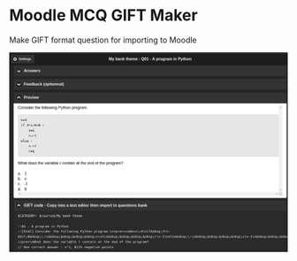 # Moodle MCQ GIFT Maker
<p>Make GIFT format question for importing to Moodle</p>
<img src="./img/Screenshot_20240227_130103.png" data-canonical-src="Screenshot_20240227_130103.png" width="800" />
